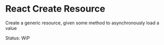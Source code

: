 # React Create Resource

Create a generic resource, given some method to asynchronously load a value

Status: WiP